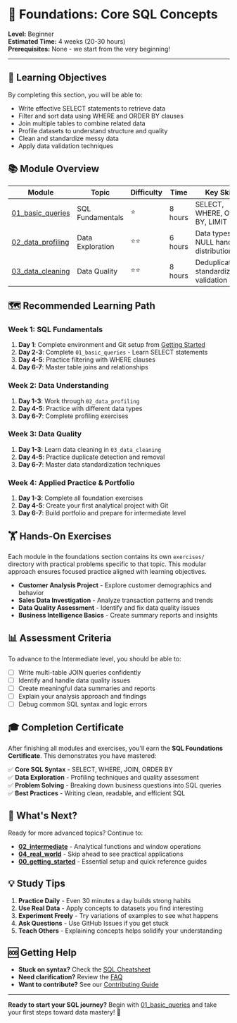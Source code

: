 # 📖 Foundations: Core SQL Concepts

**Level:** Beginner  
**Estimated Time:** 4 weeks (20-30 hours)  
**Prerequisites:** None - we start from the very beginning!

---

## 🎯 Learning Objectives

By completing this section, you will be able to:

- Write effective SELECT statements to retrieve data
- Filter and sort data using WHERE and ORDER BY clauses
- Join multiple tables to combine related data
- Profile datasets to understand structure and quality
- Clean and standardize messy data
- Apply data validation techniques

## 📚 Module Overview

| Module | Topic | Difficulty | Time | Key Skills |
|--------|-------|------------|------|------------|
| [01_basic_queries](./01_basic_queries/) | SQL Fundamentals | ⭐ | 8 hours | SELECT, WHERE, ORDER BY, LIMIT |
| [02_data_profiling](./02_data_profiling/) | Data Exploration | ⭐⭐ | 6 hours | Data types, NULL handling, distributions |
| [03_data_cleaning](./03_data_cleaning/) | Data Quality | ⭐⭐ | 8 hours | Deduplication, standardization, validation |

## 🗺️ Recommended Learning Path

### Week 1: SQL Fundamentals
1. **Day 1**: Complete environment and Git setup from [Getting Started](../00_getting_started/)
2. **Day 2-3**: Complete `01_basic_queries` - Learn SELECT statements
3. **Day 4-5**: Practice filtering with WHERE clauses
4. **Day 6-7**: Master table joins and relationships

### Week 2: Data Understanding  
1. **Day 1-3**: Work through `02_data_profiling` 
2. **Day 4-5**: Practice with different data types
3. **Day 6-7**: Complete profiling exercises

### Week 3: Data Quality
1. **Day 1-3**: Learn data cleaning in `03_data_cleaning`
2. **Day 4-5**: Practice duplicate detection and removal
3. **Day 6-7**: Master data standardization techniques

### Week 4: Applied Practice & Portfolio
1. **Day 1-3**: Complete all foundation exercises
2. **Day 4-5**: Create your first analytical project with Git
3. **Day 6-7**: Build portfolio and prepare for intermediate level

## 🏋️ Hands-On Exercises

Each module in the foundations section contains its own `exercises/` directory with practical problems specific to that topic. This modular approach ensures focused practice aligned with learning objectives.

- **Customer Analysis Project** - Explore customer demographics and behavior
- **Sales Data Investigation** - Analyze transaction patterns and trends  
- **Data Quality Assessment** - Identify and fix data quality issues
- **Business Intelligence Basics** - Create summary reports and insights

## 📊 Assessment Criteria

To advance to the Intermediate level, you should be able to:

- [ ] Write multi-table JOIN queries confidently
- [ ] Identify and handle data quality issues
- [ ] Create meaningful data summaries and reports
- [ ] Explain your analysis approach and findings
- [ ] Debug common SQL syntax and logic errors

## 🎓 Completion Certificate

After finishing all modules and exercises, you'll earn the **SQL Foundations Certificate**. This demonstrates you have mastered:

✅ **Core SQL Syntax** - SELECT, WHERE, JOIN, ORDER BY  
✅ **Data Exploration** - Profiling techniques and quality assessment  
✅ **Problem Solving** - Breaking down business questions into SQL queries  
✅ **Best Practices** - Writing clean, readable, and efficient SQL  

## 🚀 What's Next?

Ready for more advanced topics? Continue to:

- **[02_intermediate](../02_intermediate/)** - Analytical functions and window operations
- **[04_real_world](../04_real_world/)** - Skip ahead to see practical applications
- **[00_getting_started](../00_getting_started/)** - Essential setup and quick reference guides

## 💡 Study Tips

1. **Practice Daily** - Even 30 minutes a day builds strong habits
2. **Use Real Data** - Apply concepts to datasets you find interesting  
3. **Experiment Freely** - Try variations of examples to see what happens
4. **Ask Questions** - Use GitHub Issues if you get stuck
5. **Teach Others** - Explaining concepts helps solidify your understanding

## 🆘 Getting Help

- **Stuck on syntax?** Check the [SQL Cheatsheet](../reference/sql_cheatsheets/)
- **Need clarification?** Review the [FAQ](../FAQ.md)
- **Want to contribute?** See our [Contributing Guide](../CONTRIBUTING.md)

---

**Ready to start your SQL journey?** Begin with [01_basic_queries](./01_basic_queries/) and take your first steps toward data mastery! 🎯
